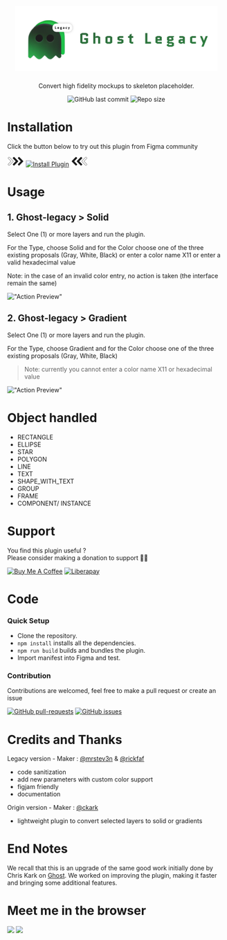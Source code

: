 <h1 align="center"><img alt="Ghost-legacy" src="src/assets/ghost-legacy.svg" height="150px"/></h1>

<div align="center">
  <p>Convert high fidelity mockups to skeleton placeholder.</p>
  
![GitHub last commit](https://img.shields.io/github/last-commit/mrstev3n/ghost-legacy?color=blue&style=plastic)
![Repo size](https://img.shields.io/github/repo-size/mrstev3n/ghost-legacy?color=orange&style=plastic)
</div>

# Installation

Click the button below to try out this plugin from Figma community

<picture id=arrow-n1>
  <source media="(prefers-color-scheme: dark)" srcset="src/assets/decoration/chevron-animated-right.gif">
  <img alt="chevron-color-auto" src="src/assets/decoration/chevron-animated-right.gif" height=24>
</picture>
<a href="https://www.figma.com/community/plugin/1017135840453013129"><img alt="Install Plugin" src="https://img.shields.io/endpoint?url=https://figma-plugin-badges.vercel.app/api/installs/1017135840453013129" height=24/></a>
<picture id=arrow-n2>
  <source media="(prefers-color-scheme: dark)" srcset="src/assets/decoration/chevron-animated-left.gif">
  <img alt="chevron-color-auto" src="src/assets/decoration/chevron-animated-left.gif" height=24>
</picture>

# Usage

## 1. Ghost-legacy > Solid

Select One (1) or more layers and run the plugin.

For the Type, choose Solid and for the Color choose one of the three existing proposals (Gray, White, Black) or enter a color name X11 or enter a valid hexadecimal value

Note: in the case of an invalid color entry, no action is taken (the interface remain the same)

!["Action Preview"](src/assets/ghost-demo-1.gif)


## 2. Ghost-legacy > Gradient

Select One (1) or more layers and run the plugin.

For the Type, choose Gradient and for the Color choose one of the three existing proposals (Gray, White, Black)

> Note: currently you cannot enter a color name X11 or hexadecimal value

!["Action Preview"](src/assets/ghost-demo-1.gif)


# Object handled

- RECTANGLE
- ELLIPSE
- STAR
- POLYGON
- LINE
- TEXT
- SHAPE_WITH_TEXT
- GROUP
- FRAME
- COMPONENT/ INSTANCE

# Support

You find this plugin useful ? <br/> Please consider making a donation to support 🙏🏼

<p>
<a href="https://www.buymeacoffee.com/mrstev3n"><img alt="Buy Me A Coffee" src="https://www.buymeacoffee.com/assets/img/custom_images/orange_img.png" height=32></a>
<a href="https://liberapay.com/mrstev3n/"><img alt="Liberapay" src="https://img.shields.io/badge/Liberapay-F6C915?style=flat&logo=liberapay&logoColor=black" height=32></a>
</p>

# Code

### Quick Setup

- Clone the repository.
- `npm install` installs all the dependencies.
- `npm run build` builds and bundles the plugin.
- Import manifest into Figma and test.

### Contribution

Contributions are welcomed, feel free to make a pull request or create an issue

[![GitHub pull-requests](https://img.shields.io/github/issues-pr/mrstev3n/ghost-legacy.svg)](https://GitHub.com/mrstev3n/ghost-legacy/pull/)
[![GitHub issues](https://img.shields.io/github/issues/mrstev3n/ghost-legacy.svg)](https://GitHub.com/mrstev3n/ghost-legacy/issues/)

# Credits and Thanks

Legacy version - Maker : [@mrstev3n](https://github.com/mrstev3n) & [@rickfaf](https://github.com/rickfaf)

- code sanitization
- add new parameters with custom color support
- figjam friendly
- documentation

Origin version - Maker : [@ckark](https://github.com/ckark)

- lightweight plugin to convert selected layers to solid or gradients

# End Notes

We recall that this is an upgrade of the same good work initially done by Chris Kark on [Ghost](https://github.com/ckark/ghost). We worked on improving the plugin, making it faster and bringing some additional features.



# Meet me in the browser

<p>
<a href="https://figma.com/@steven"><img src="https://img.shields.io/badge/figma-%23F24E1E.svg?style=for-the-badge&logo=figma&logoColor=white" height=24></a>
<a href="https://twitter.com/mrstev3n"><img src="https://img.shields.io/badge/twitter-%231DA1F2.svg?&style=for-the-badge&logo=twitter&logoColor=white" height=24></a>
</p>

